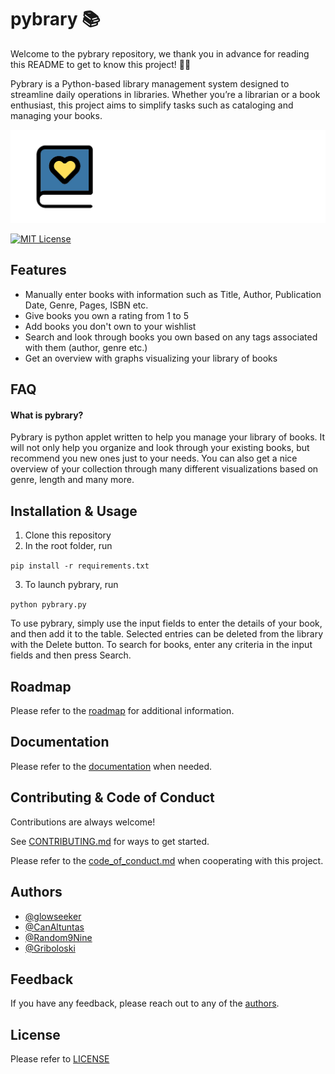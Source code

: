
# pybrary 📚

Welcome to the pybrary repository, we thank you in advance for reading this README to get to know this project! 💟📖

Pybrary is a Python-based library management system designed to streamline daily operations in libraries. Whether you’re a librarian or a book enthusiast, this project aims to simplify tasks such as cataloging and managing your books.

![Logo](pybrary.png)

[![MIT License](https://img.shields.io/badge/License-MIT-green.svg)](https://choosealicense.com/licenses/mit/)

## Features

- Manually enter books with information such as Title, Author, Publication Date, Genre, Pages, ISBN etc.
- Give books you own a rating from 1 to 5
- Add books you don't own to your wishlist
- Search and look through books you own based on any tags associated with them (author, genre etc.)
- Get an overview with graphs visualizing your library of books

## FAQ

#### What is pybrary?

Pybrary is python applet written to help you manage your library of books. It will not only help you organize and look through your existing books, but recommend you new ones just to your needs. You can also get a nice overview of your collection through many different visualizations based on genre, length and many more. 

## Installation & Usage

1) Clone this repository
2) In the root folder, run

`pip install -r requirements.txt`

3) To launch pybrary, run 

`python pybrary.py` 

To use pybrary, simply use the input fields to enter the details of your book, and then add it to the table. Selected entries can be deleted from the library with the Delete button.
To search for books, enter any criteria in the input fields and then press Search.

## Roadmap

Please refer to the [roadmap](ROADMAP.md) for additional information.


## Documentation

Please refer to the [documentation](documentation.md) when needed.


## Contributing & Code of Conduct

Contributions are always welcome!

See [CONTRIBUTING.md](CONTRIBUTING.md) for ways to get started.
 
Please refer to the [code_of_conduct.md](code_of_conduct.md) when cooperating with this project.


## Authors

- [@glowseeker](https://www.github.com/glowseeker)
- [@CanAltuntas](https://www.github.com/CanAltuntas)
- [@Random9Nine](https://www.github.com/Random9Nine)
- [@Griboloski](https://www.github.com/Griboloski)


## Feedback

If you have any feedback, please reach out to any of the [authors](#Authors).


## License

Please refer to [LICENSE](LICENSE)
